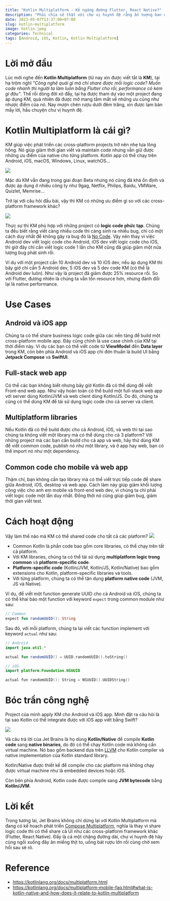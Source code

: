 ```yaml
---
title: "Kotlin Multiplatform - Kẻ ngáng đường Flutter, React Native?"
description: "Phải chia sẻ thật với chư vị huynh đệ rằng ấn tượng ban đầu của tại hạ với Kotlin Multiplatform không tốt lắm."
date: 2023-05-07T13:37:00+07:00
slug: kotlin-multiplatform
image: kotlin.jpeg
categories: Technical
tags: [Android, iOS, Kotlin, Kotlin Multiplatform]
---
```


# Lời mở đầu
Lúc mới nghe đến **Kotlin Multiplatform** (từ nay xin được viết tắt là **KM**), tại hạ trộm nghĩ *"Công nghệ quái gì mà chỉ share được mỗi logic code? Muốn code nhanh thì người ta làm luôn bằng Flutter cho rồi, performance có kém gì đâu"*. Thế rồi dòng đời xô đẩy, tại hạ được tham dự vào một project đang áp dụng KM, quả nhiên đã được mở mang tầm mắt về những ưu cũng như nhược điểm của nó. Nay mượn chén rượu dưới đêm trăng, xin được lạm bàn mấy lời, hầu chuyện chư vị huynh đệ.
# Kotlin Multiplatform là cái gì?
KM giúp việc phát triển các cross-platform projects trở nên nhẹ tựa lông hồng. Nó giúp giảm thời gian viết và maintain code nhưng vẫn giữ được những ưu điểm của native cho từng platform. Kotlin app có thể chạy trên Android, iOS, macOS, Windows, Linux, watchOS...

![](https://images.viblo.asia/1eea8f44-e16d-4702-8266-30d4d82aec2a.png)

Mặc dù KM vẫn đang trong giai đoạn Beta nhưng nó cũng đã khá ổn định và được áp dụng ở nhiều công ty như 9gag, Netflix, Philips, Baidu, VMWare, Quizlet, Memrise...

Trở lại với câu hỏi đầu bài, vậy thì KM có những ưu điểm gì so với các cross-platform framework khác?

![](https://images.viblo.asia/b22cf0ae-b2b4-4b3a-9eab-c8618f0afa66.png)

Thực sự thì KM phù hợp với những project có **logic code phức tạp**. Chúng ta đều biết rằng viết càng nhiều code thì càng sinh ra nhiều bug, chỉ có một cách duy nhất để không gây ra bug đó là [No Code](https://github.com/kelseyhightower/nocode). Vậy nên thay vì việc Android dev viết logic code cho Android, iOS dev viết logic code cho iOS, thì giờ đây chỉ cần viết logic code 1 lần cho KM cũng đã giúp giảm một nửa lượng bug phát sinh rồi.

Ví dụ với một project cần 10 Android dev và 10 iOS dev, nếu áp dụng KM thì bây giờ chỉ cần 5 Android dev, 5 iOS dev và 5 dev code KM (có thể là Android dev luôn). Như vậy là project đã giảm được 25% resource rồi. So với Flutter, đương nhiên là chúng ta vẫn tốn resource hơn, nhưng đánh đổi lại là native performance.
# Use Cases
## Android và iOS app
Chúng ta có thể share business logic code giữa các nền tảng để build một cross-platform mobile app. Đây cũng chính là use case chính của KM tại thời điểm này. Ví dụ các bạn có thể viết code từ **ViewModel** đến **Data layer** trong KM, còn bên phía Android và iOS app chỉ đơn thuần là build UI bằng **Jetpack Compose** và **SwiftUI**.
## Full-stack web app
Có thể các bạn không biết nhưng bây giờ Kotlin đã có thể dùng để viết Front-end web app. Như vậy hoàn toàn có thể build một full-stack web app với server dùng Kotlin/JVM và web client dùng Kotlin/JS. Do đó, chúng ta cũng có thể dùng KM để tái sử dụng logic code cho cả server và client.
## Multiplatform libraries
Nếu Kotlin đã có thể build được cho cả Android, iOS, và web thì tại sao chúng ta không viết một library mà có thể dùng cho cả 3 platform? Với những project mà các bạn cần build cho cả app và web, hãy thử dùng KM để viết common code, publish nó như một library, và ở app hay web, bạn có thể import nó như một dependency.
## Common code cho mobile và web app
Thậm chí, bạn không cần tạo library mà có thể viết trực tiếp code để share giữa Android, iOS, desktop và web app. Cách làm này giúp giảm khối lượng công việc cho anh em mobile và front-end web dev, vì chúng ta chỉ phải viết logic code một lần duy nhất. Đồng thời nó cũng giúp giảm bug, giảm thời gian viết test.
# Cách hoạt động
Vậy làm thế nào mà KM có thể shared code cho tất cả các platform?
![](https://images.viblo.asia/64059043-ba35-4f8c-ad14-bf0fec7df6c8.png)
- Common Kotlin là phần code bao gồm core libraries, có thể chạy trên tất cả platform.
- Với KM libraries, chúng ta có thể tái sử dụng **multiplatform logic trong common** và **platform-specific code**.
- **Platform-specific code** (Kotlin/JVM, Kotlin/JS, Kotlin/Native) bao gồm extensions cho Kotlin, platform-specific libraries và tools.
- Với từng platform, chúng ta có thể tận dụng **platform native code** (JVM, JS và Native).

Ví dụ, để viết một function generate UUID cho cả Android và iOS, chúng ta có thể khai báo một function với keyword `expect` trong common module như sau:
```kotlin
// Common
expect fun randomUUID(): String
```
Sau đó, với mỗi platform, chúng ta lại viết các function implement với keyword `actual` như sau:
```kotlin
// Android
import java.util.*

actual fun randomUUID() = UUID.randomUUID().toString()
```
```swift
// iOS
import platform.Foundation.NSUUID

actual fun randomUUID(): String = NSUUID().UUIDString()
```
# Bóc trần công nghệ
Project của mình apply KM cho Android và iOS app. Mình đặt ra câu hỏi là tại sao Kotlin có thể integrate được với iOS app viết bằng Swift?

![](https://images.viblo.asia/6a6a746d-dc3e-4f60-8a43-49c3496c3ce9.png)

Và câu trả lời của Jet Brains là họ dùng **Kotlin/Native** để compile **Kotlin code** sang **native binaries**, do đó có thể chạy Kotlin code mà không cần virtual machine. Nó bao gồm backend dựa trên [LLVM](https://llvm.org) cho Kotlin compiler và native implementation của Kotlin standard library.

Kotlin/Native được thiết kế để compile cho các platform mà không chạy được virtual machine như là embedded devices hoặc iOS.

Còn bên phía Android, Kotlin code được compile sang **JVM bytecode** bằng **Kotlin/JVM**.
# Lời kết
Trong tương lai, Jet Brains không chỉ dừng lại với Kotlin Multiplatform mà đang có kế hoạch phát triển [Compose Multiplatform](https://www.jetbrains.com/lp/compose-multiplatform/), nghĩa là thay vì share logic code thì có thể share cả UI như các cross-platform framework khác (Flutter, React Native). Đấy là cả một chặng đường dài, chư vị huynh đệ hãy cùng ngồi xuống đây ăn miếng thịt to, uống bát rượu lớn rồi cùng chờ xem hồi sau sẽ rõ.
# Reference
* https://kotlinlang.org/docs/multiplatform.html
* https://kotlinlang.org/docs/multiplatform-mobile-faq.html#what-is-kotlin-native-and-how-does-it-relate-to-kotlin-multiplatform
